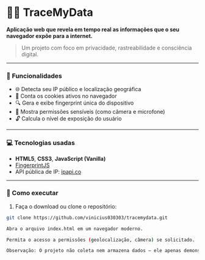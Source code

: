 # 🕵️‍♂️ TraceMyData

**Aplicação web que revela em tempo real as informações que o seu navegador expõe para a internet.**
> Um projeto com foco em privacidade, rastreabilidade e consciência digital.
---
### 📌 Funcionalidades

- 🌐 Detecta seu IP público e localização geográfica
- 🍪 Conta os cookies ativos no navegador
- 🔍 Gera e exibe fingerprint única do dispositivo
- 📡 Mostra permissões sensíveis (como câmera e microfone)
- 🔓 Calcula o nível de exposição do usuário
---
### 💻 Tecnologias usadas

- **HTML5**, **CSS3**, **JavaScript (Vanilla)**
- [FingerprintJS](https://github.com/fingerprintjs/fingerprintjs)
- API pública de IP: [ipapi.co](https://ipapi.co/)

---
### 🚀 Como executar

1. Faça o download ou clone o repositório:
```bash
git clone https://github.com/vinicius030303/tracemydata.git

Abra o arquivo index.html em um navegador moderno.

Permita o acesso a permissões (geolocalização, câmera) se solicitado.

Observação: O projeto não coleta nem armazena dados — ele apenas demonstra o que sites externos podem ver no seu navegador.
